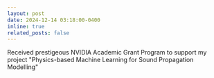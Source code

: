 ```yaml
---
layout: post
date: 2024-12-14 03:18:00-0400
inline: true
related_posts: false
---
```


Received prestigeous NVIDIA Academic Grant Program to support my project "Physics-based Machine Learning for Sound Propagation Modelling"
